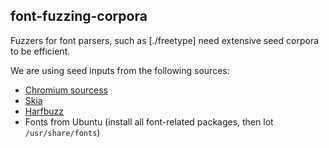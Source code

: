 font-fuzzing-corpora
--------------------

Fuzzers for font parsers, such as [./freetype] need extensive seed corpora
to be efficient.

We are using seed inputs from the following sources:
* [Chromium sourcess](http://dev.chromium.org)
* [Skia](https://github.com/google/skia)
* [Harfbuzz](http://cgit.freedesktop.org/harfbuzz)
* Fonts from Ubuntu (install all font-related packages, then lot
  `/usr/share/fonts`)
